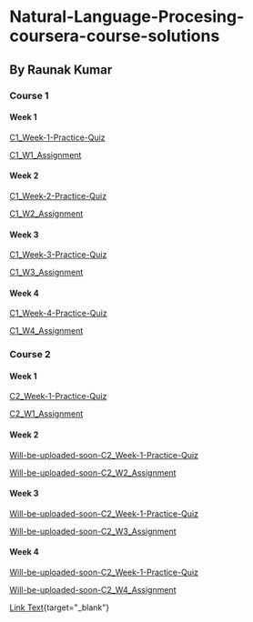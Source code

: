 # Natural-Language-Procesing-coursera-course-solutions
## By Raunak Kumar
### Course 1
#### Week 1
[C1_Week-1-Practice-Quiz](https://drive.google.com/file/d/1vPPfyZjQjtj-xPoSSYoANGexAtTMvxJV/view?usp=sharing)

[C1_W1_Assignment](https://nbviewer.org/github/raunakkumar2110/courseera-course-nlp/blob/main/INT344%20Natural%20Language%20Processing/Course-1/Week%201/C1_W1_Assignment.ipynb)

#### Week 2
[C1_Week-2-Practice-Quiz](https://drive.google.com/file/d/1FvO9SqZqDrOrqMdySt-mkiJWYRc0UVaB/view?usp=sharing)

[C1_W2_Assignment](https://nbviewer.org/github/raunakkumar2110/courseera-course-nlp/blob/main/INT344%20Natural%20Language%20Processing/Course-1/Week%202/C1_W2_Assignment.ipynb)

#### Week 3
[C1_Week-3-Practice-Quiz](https://drive.google.com/file/d/1ajynsHUekR3S1zJQN_MAlr3zucwVbUsR/view?usp=sharing)

[C1_W3_Assignment](https://nbviewer.org/github/raunakkumar2110/courseera-course-nlp/blob/main/INT344%20Natural%20Language%20Processing/Course-1/Week%203/C1_W3_Assignment.ipynb)

#### Week 4
[C1_Week-4-Practice-Quiz](https://drive.google.com/file/d/1FQb9ExeAGXLciO27ApOoc2kwUIp-aegv/view?usp=sharing)

[C1_W4_Assignment](https://nbviewer.org/github/raunakkumar2110/courseera-course-nlp/blob/main/INT344%20Natural%20Language%20Processing/Course-1/Week%204/C1_W4_Assignment.ipynb)

### Course 2
#### Week 1
[C2_Week-1-Practice-Quiz](https://drive.google.com/file/d/1II8t3FRBnQBK3_hvfEkyu6-85VdpbVo5/view?usp=sharing)

[C2_W1_Assignment](https://nbviewer.org/github/raunakkumar2110/courseera-course-nlp/blob/main/INT344%20Natural%20Language%20Processing/Course-2/Week%201/C2_W1_Assignment.ipynb)

#### Week 2
[Will-be-uploaded-soon-C2_Week-1-Practice-Quiz]()

[Will-be-uploaded-soon-C2_W2_Assignment]()

#### Week 3
[Will-be-uploaded-soon-C2_Week-1-Practice-Quiz]()

[Will-be-uploaded-soon-C2_W3_Assignment]()

#### Week 4
[Will-be-uploaded-soon-C2_Week-1-Practice-Quiz]()

[Will-be-uploaded-soon-C2_W4_Assignment]()

[Link Text](https://www.facebook.com){target="_blank"}


